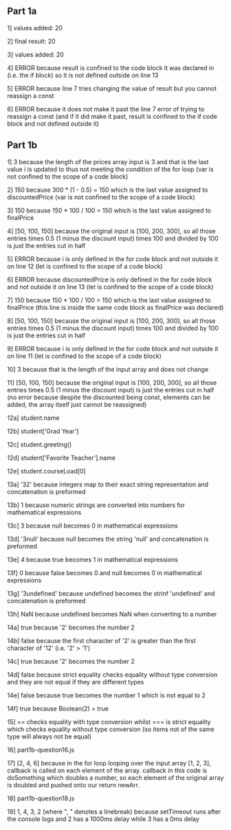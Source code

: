 ## Part 1a
1] values added: 20

2] final result: 20

3] values added: 20

4] ERROR because result is confined to the code block it was declared in (i.e. the if block) so it is not defined outside on line 13

5] ERROR because line 7 tries changing the value of result but you cannot reassign a const

6] ERROR because it does not make it past the line 7 error of trying to reassign a const (and if it did make it past, result is confined to the if code block and not defined outside it)

## Part 1b
1] 3 because the length of the prices array input is 3 and that is the last value i is updated to thus not meeting the condition of the for loop (var is not confined to the scope of a code block)

2] 150 because 300 * (1 - 0.5) = 150 which is the last value assigned to discountedPrice (var is not confined to the scope of a code block)

3] 150 because 150 * 100 / 100 = 150 which is the last value assigned to finalPrice

4] [50, 100, 150] because the original input is [100, 200, 300], so all those entries times 0.5 (1 minus the discount input) times 100 and divided by 100 is just the entries cut in half

5] ERROR because i is only defined in the for code block and not outside it on line 12 (let is  confined to the scope of a code block)

6] ERROR because discountedPrice is only defined in the for code block and not outside it on line 13 (let is confined to the scope of a code block)

7] 150 because 150 * 100 / 100 = 150 which is the last value assigned to finalPrice (this line is inside the same code block as finalPrice was declared)

8] [50, 100, 150] because the original input is [100, 200, 300], so all those entries times 0.5 (1 minus the discount input) times 100 and divided by 100 is just the entries cut in half

9]  ERROR because i is only defined in the for code block and not outside it on line 11 (let is confined to the scope of a code block)

10] 3 because that is the length of the input array and does not change

11] [50, 100, 150] because the original input is [100, 200, 300], so all those entries times 0.5 (1 minus the discount input) is just the entries cut in half (no error because despite the discounted being const, elements can be added, the array itself just cannot be reassigned)

12a] student.name

12b] student['Grad Year']

12c] student.greeting()

12d] student['Favorite Teacher'].name

12e] student.courseLoad[0]

13a] '32' because integers map to their exact string representation and concatenation is preformed

13b] 1 because numeric strings are converted into numbers for mathematical expressions

13c] 3 because null becomes 0 in mathematical expressions

13d] '3null' because null becomes the string 'null' and concatenation is preformed

13e] 4 because true becomes 1 in mathematical expressions

13f] 0 because false becomes 0 and null becomes 0 in mathematical expressions

13g] '3undefined' because undefined becomes the strinf 'undefined' and concatenation is preformed

13h] NaN because undefined becomes NaN when converting to a number

14a] true because '2' becomes the number 2

14b] false because the first character of '2' is greater than the first character of '12' (i.e. '2' > '1')

14c] true because '2' becomes the number 2

14d] false because strict equality checks equality without type conversion and they are not equal if they are different types

14e] false because true becomes the number 1 which is not equal to 2

14f] true because Boolean(2) = true

15] == checks equality with type conversion whilst === is strict equality which checks equality without type conversion (so items not of the same type will always not be equal)

16] part1b-question16.js

17] [2, 4, 6] because in the for loop looping over the input array [1, 2, 3], callback is called on each element of the array. callback in this code is doSomething which doubles a number, so each element of the original array is doubled and pushed onto our return newArr.

18] part1b-question18.js

19] 1, 4, 3, 2 (where ", " denotes a linebreak) because setTimeout runs after the console logs and 2 has a 1000ms delay while 3 has a 0ms delay